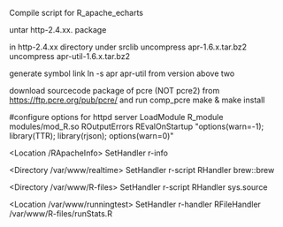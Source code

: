 Compile script for R_apache_echarts 

untar http-2.4.xx.  package

in http-2.4.xx directory under srclib 
uncompress apr-1.6.x.tar.bz2
uncompress apr-util-1.6.x.tar.bz2 

generate symbol link 
    ln -s apr apr-util from version above two

download sourcecode package of pcre (NOT pcre2) from https://ftp.pcre.org/pub/pcre/ 
and run comp_pcre  make & make install


#configure options for httpd server
LoadModule R_module  modules/mod_R.so
ROutputErrors
REvalOnStartup "options(warn=-1); library(TTR); library(rjson); options(warn=0)"

<Location /RApacheInfo>
    SetHandler r-info
</Location>

<Directory /var/www/realtime>
    SetHandler r-script
    RHandler brew::brew
</Directory>

<Directory /var/www/R-files>
    SetHandler r-script
    RHandler sys.source
</Directory>

<Location /var/www/runningtest>
    SetHandler r-handler
    RFileHandler /var/www/R-files/runStats.R
</Location>
